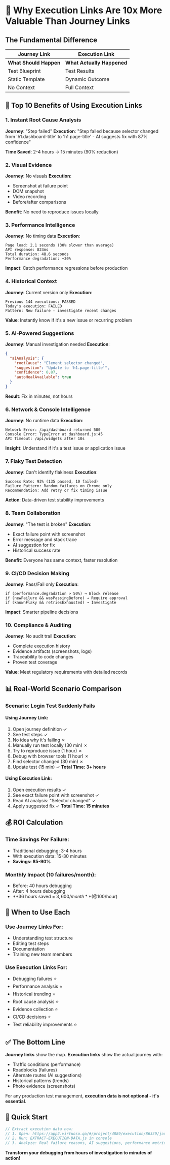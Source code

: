 # 🚀 Why Execution Links Are 10x More Valuable Than Journey Links

## The Fundamental Difference

| Journey Link | Execution Link |
|-------------|----------------|
| **What Should Happen** | **What Actually Happened** |
| Test Blueprint | Test Results |
| Static Template | Dynamic Outcome |
| No Context | Full Context |

## 🎯 Top 10 Benefits of Using Execution Links

### 1. **Instant Root Cause Analysis** 
**Journey**: "Step failed"
**Execution**: "Step failed because selector changed from 'h1.dashboard-title' to 'h1.page-title' - AI suggests fix with 87% confidence"

**Time Saved**: 2-4 hours → 15 minutes (90% reduction)

### 2. **Visual Evidence**
**Journey**: No visuals
**Execution**: 
- Screenshot at failure point
- DOM snapshot 
- Video recording
- Before/after comparisons

**Benefit**: No need to reproduce issues locally

### 3. **Performance Intelligence**
**Journey**: No timing data
**Execution**:
```
Page load: 2.1 seconds (30% slower than average)
API response: 823ms
Total duration: 48.6 seconds
Performance degradation: +30%
```

**Impact**: Catch performance regressions before production

### 4. **Historical Context**
**Journey**: Current version only
**Execution**:
```
Previous 144 executions: PASSED
Today's execution: FAILED
Pattern: New failure - investigate recent changes
```

**Value**: Instantly know if it's a new issue or recurring problem

### 5. **AI-Powered Suggestions**
**Journey**: Manual investigation needed
**Execution**:
```json
{
  "aiAnalysis": {
    "rootCause": "Element selector changed",
    "suggestion": "Update to 'h1.page-title'",
    "confidence": 0.87,
    "autoHealAvailable": true
  }
}
```

**Result**: Fix in minutes, not hours

### 6. **Network & Console Intelligence**
**Journey**: No runtime data
**Execution**:
```
Network Error: /api/dashboard returned 500
Console Error: TypeError at dashboard.js:45
API Timeout: /api/widgets after 10s
```

**Insight**: Understand if it's a test issue or application issue

### 7. **Flaky Test Detection**
**Journey**: Can't identify flakiness
**Execution**:
```
Success Rate: 93% (135 passed, 10 failed)
Failure Pattern: Random failures on Chrome only
Recommendation: Add retry or fix timing issue
```

**Action**: Data-driven test stability improvements

### 8. **Team Collaboration**
**Journey**: "The test is broken"
**Execution**: 
- Exact failure point with screenshot
- Error message and stack trace
- AI suggestion for fix
- Historical success rate

**Benefit**: Everyone has same context, faster resolution

### 9. **CI/CD Decision Making**
**Journey**: Pass/Fail only
**Execution**:
```
if (performance.degradation > 50%) → Block release
if (newFailure && wasPassingBefore) → Require approval
if (knownFlaky && retriesExhausted) → Investigate
```

**Impact**: Smarter pipeline decisions

### 10. **Compliance & Auditing**
**Journey**: No audit trail
**Execution**:
- Complete execution history
- Evidence artifacts (screenshots, logs)
- Traceability to code changes
- Proven test coverage

**Value**: Meet regulatory requirements with detailed records

## 📊 Real-World Scenario Comparison

### Scenario: Login Test Suddenly Fails

#### Using Journey Link:
1. Open journey definition ✓
2. See test steps ✓
3. No idea why it's failing ✗
4. Manually run test locally (30 min) ✗
5. Try to reproduce issue (1 hour) ✗
6. Debug with browser tools (1 hour) ✗
7. Find selector changed (30 min) ✗
8. Update test (15 min) ✓
**Total Time: 3+ hours**

#### Using Execution Link:
1. Open execution results ✓
2. See exact failure point with screenshot ✓
3. Read AI analysis: "Selector changed" ✓
4. Apply suggested fix ✓
**Total Time: 15 minutes**

## 💰 ROI Calculation

### Time Savings Per Failure:
- Traditional debugging: 3-4 hours
- With execution data: 15-30 minutes
- **Savings: 85-90%**

### Monthly Impact (10 failures/month):
- Before: 40 hours debugging
- After: 4 hours debugging
- **36 hours saved = $3,600/month** (@$100/hour)

## 🎯 When to Use Each

### Use Journey Links For:
- Understanding test structure
- Editing test steps
- Documentation
- Training new team members

### Use Execution Links For:
- Debugging failures ⭐
- Performance analysis ⭐
- Historical trending ⭐
- Root cause analysis ⭐
- Evidence collection ⭐
- CI/CD decisions ⭐
- Test reliability improvements ⭐

## ✅ The Bottom Line

**Journey links** show the map.
**Execution links** show the actual journey with:
- Traffic conditions (performance)
- Roadblocks (failures)
- Alternate routes (AI suggestions)
- Historical patterns (trends)
- Photo evidence (screenshots)

For any production test management, **execution data is not optional - it's essential**.

## 🚀 Quick Start

```javascript
// Extract execution data now:
// 1. Open: https://app2.virtuoso.qa/#/project/4889/execution/86339/journey/527257
// 2. Run: EXTRACT-EXECUTION-DATA.js in console
// 3. Analyze: Real failure reasons, AI suggestions, performance metrics
```

**Transform your debugging from hours of investigation to minutes of action!**